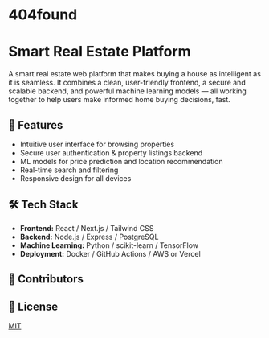 # 404found
# Smart Real Estate Platform

A smart real estate web platform that makes buying a house as intelligent as it is seamless. It combines a clean, user-friendly frontend, a secure and scalable backend, and powerful machine learning models — all working together to help users make informed home buying decisions, fast.

## 🚀 Features
- Intuitive user interface for browsing properties
- Secure user authentication & property listings backend
- ML models for price prediction and location recommendation
- Real-time search and filtering
- Responsive design for all devices

## 🛠️ Tech Stack
- **Frontend:** React / Next.js / Tailwind CSS
- **Backend:** Node.js / Express / PostgreSQL
- **Machine Learning:** Python / scikit-learn / TensorFlow
- **Deployment:** Docker / GitHub Actions / AWS or Vercel

## 🤝 Contributors


## 📄 License
[MIT](LICENSE)
